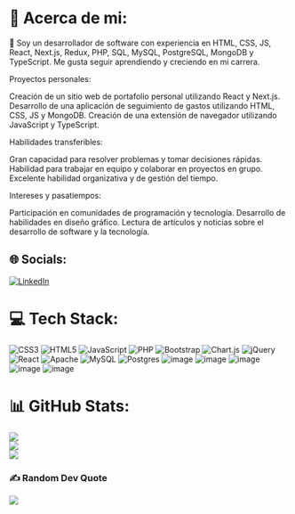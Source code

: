 # 💫 Acerca de mi:
🔭 Soy un desarrollador de software con experiencia en HTML, CSS, JS, React, Next.js, Redux, PHP, SQL, MySQL, PostgreSQL, MongoDB y TypeScript. Me gusta seguir aprendiendo y creciendo en mi carrera.<br>

Proyectos personales:

Creación de un sitio web de portafolio personal utilizando React y Next.js.
Desarrollo de una aplicación de seguimiento de gastos utilizando HTML, CSS, JS y MongoDB.
Creación de una extensión de navegador utilizando JavaScript y TypeScript.

Habilidades transferibles:

Gran capacidad para resolver problemas y tomar decisiones rápidas.
Habilidad para trabajar en equipo y colaborar en proyectos en grupo.
Excelente habilidad organizativa y de gestión del tiempo.

Intereses y pasatiempos:

Participación en comunidades de programación y tecnología.
Desarrollo de habilidades en diseño gráfico.
Lectura de artículos y noticias sobre el desarrollo de software y la tecnología.


## 🌐 Socials:
[![LinkedIn](https://img.shields.io/badge/LinkedIn-%230077B5.svg?logo=linkedin&logoColor=white)](https://www.linkedin.com/in/jose-lara-311a77237/) 

# 💻 Tech Stack:
![CSS3](https://img.shields.io/badge/css3-%231572B6.svg?style=for-the-badge&logo=css3&logoColor=white) ![HTML5](https://img.shields.io/badge/html5-%23E34F26.svg?style=for-the-badge&logo=html5&logoColor=white) ![JavaScript](https://img.shields.io/badge/javascript-%23323330.svg?style=for-the-badge&logo=javascript&logoColor=%23F7DF1E) ![PHP](https://img.shields.io/badge/php-%23777BB4.svg?style=for-the-badge&logo=php&logoColor=white) ![Bootstrap](https://img.shields.io/badge/bootstrap-%23563D7C.svg?style=for-the-badge&logo=bootstrap&logoColor=white) ![Chart.js](https://img.shields.io/badge/chart.js-F5788D.svg?style=for-the-badge&logo=chart.js&logoColor=white) ![jQuery](https://img.shields.io/badge/jquery-%230769AD.svg?style=for-the-badge&logo=jquery&logoColor=white) ![React](https://img.shields.io/badge/react-%2320232a.svg?style=for-the-badge&logo=react&logoColor=%2361DAFB) ![Apache](https://img.shields.io/badge/apache-%23D42029.svg?style=for-the-badge&logo=apache&logoColor=white) ![MySQL](https://img.shields.io/badge/mysql-%2300f.svg?style=for-the-badge&logo=mysql&logoColor=white) ![Postgres](https://img.shields.io/badge/postgres-%23316192.svg?style=for-the-badge&logo=postgresql&logoColor=white) ![image](https://user-images.githubusercontent.com/99273526/227754849-eeeeb6af-cddd-45d3-9997-d7a2771004bf.png) ![image](https://user-images.githubusercontent.com/99273526/227754861-82421436-10f8-4daa-8a34-52fa9b94a559.png) ![image](https://user-images.githubusercontent.com/99273526/227754874-1f105d88-0f5c-40d9-90d7-d41eebf4e89c.png) ![image](https://user-images.githubusercontent.com/99273526/227754886-9fbbd370-eeb8-4ccf-90bf-a222b2c19e20.png)
![image](https://user-images.githubusercontent.com/99273526/227754901-e5958f23-543d-4ec5-a652-9eb5994a971c.png)




# 📊 GitHub Stats:
![](https://github-readme-stats.vercel.app/api?username=josseLara&theme=react&hide_border=true&include_all_commits=false&count_private=false)<br/>
![](https://github-readme-streak-stats.herokuapp.com/?user=josseLara&theme=react&hide_border=true)<br/>
![](https://github-readme-stats.vercel.app/api/top-langs/?username=josseLara&theme=react&hide_border=true&include_all_commits=false&count_private=false&layout=compact)

### ✍️ Random Dev Quote
![](https://quotes-github-readme.vercel.app/api?type=vetical&theme=dark)


